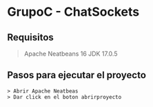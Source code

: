 # GrupoC - ChatSockets

## Requisitos
> Apache Neatbeans 16
> JDK 17.0.5

## Pasos para ejecutar el proyecto
```
> Abrir Apache Neatbeas
> Dar click en el boton abrirproyecto 
```
